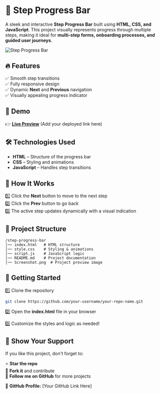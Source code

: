 # 🚀 Step Progress Bar

A sleek and interactive **Step Progress Bar** built using **HTML, CSS, and JavaScript**. This project visually represents progress through multiple steps, making it ideal for **multi-step forms, onboarding processes, and guided user journeys**.

![Step Progress Bar](./Screenshot.png)

## 🔥 Features

✅ Smooth step transitions  
✅ Fully responsive design  
✅ Dynamic **Next** and **Previous** navigation  
✅ Visually appealing progress indicator  

## 📌 Demo

👉 **[Live Preview](#)** (Add your deployed link here)

## 🛠️ Technologies Used

- **HTML** – Structure of the progress bar  
- **CSS** – Styling and animations  
- **JavaScript** – Handles step transitions  

## 🎯 How It Works

1️⃣ Click the **Next** button to move to the next step  
2️⃣ Click the **Prev** button to go back  
3️⃣ The active step updates dynamically with a visual indication  

## 📂 Project Structure

```
/step-progress-bar
│── index.html   # HTML structure
│── style.css    # Styling & animations
│── script.js    # JavaScript logic
│── README.md    # Project documentation
│── Screenshot.png  # Project preview image
```

## 🚀 Getting Started

1️⃣ Clone the repository  

```bash
git clone https://github.com/your-username/your-repo-name.git
```

2️⃣ Open the **index.html** file in your browser  

3️⃣ Customize the styles and logic as needed!  

## 🌟 Show Your Support

If you like this project, don't forget to:  

⭐ **Star the repo**  
🔄 **Fork it** and contribute  
👥 **Follow me on GitHub** for more projects  

📌 **GitHub Profile:** [Your GitHub Link Here]

